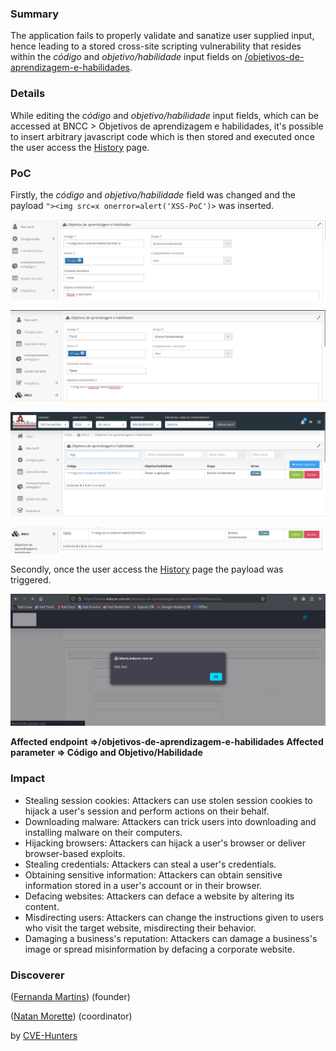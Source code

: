 ### Summary
The application fails to properly validate and sanatize user supplied input, hence leading to a stored cross-site scripting vulnerability that resides within the _código_ and _objetivo/habilidade_ input fields on [/objetivos-de-aprendizagem-e-habilidades](https://idiario.ieducar.com.br/objetivos-de-aprendizagem-e-habilidades).

### Details
While editing the _código_ and _objetivo/habilidade_ input fields, which can be accessed at BNCC > Objetivos de aprendizagem e habilidades, it's possible to insert arbitrary javascript code which is then stored and executed once the user access the  [History](https://idiario.ieducar.com.br/objetivos-de-aprendizagem-e-habilidades/1402/historico) page.

### PoC
Firstly, the _código_ and _objetivo/habilidade_ field was changed and the payload `"><img src=x onerror=alert('XSS-PoC')>`  was inserted. 

![image](../images\bncc_obj_pay1.png)

![image](../images\bncc_obj_pay.png)

![image](../images\bncc_obj.png)

![image](../images\bncc_obj_res1.png)

Secondly, once the user access the [History](https://idiario.ieducar.com.br/objetivos-de-aprendizagem-e-habilidades/1402/historico) page the payload was triggered.

![image](../images\bncc_obj_res.png)

**Affected endpoint =>/objetivos-de-aprendizagem-e-habilidades**
**Affected parameter => Código and Objetivo/Habilidade**

### Impact

- Stealing session cookies: Attackers can use stolen session cookies to hijack a user's session and perform actions on their behalf.
- Downloading malware: Attackers can trick users into downloading and installing malware on their computers.
- Hijacking browsers: Attackers can hijack a user's browser or deliver browser-based exploits.
- Stealing credentials: Attackers can steal a user's credentials.
- Obtaining sensitive information: Attackers can obtain sensitive information stored in a user's account or in their browser.
- Defacing websites: Attackers can deface a website by altering its content.
- Misdirecting users: Attackers can change the instructions given to users who visit the target website, misdirecting their behavior.
- Damaging a business's reputation: Attackers can damage a business's image or spread misinformation by defacing a corporate website.

### Discoverer

([Fernanda Martins](https://github.com/FeMarb/)) (founder)

([Natan Morette](https://br.linkedin.com/in/nmmorette/pt)) (coordinator)

by [CVE-Hunters](https://github.com/Sec-Dojo-Cyber-House/cve-hunters)
